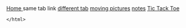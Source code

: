 <html lang="en"> 
    <head> 
        <meta name="viewport" content="width=device-width, initial-scale=1"> </meta>
        <title> Kenneth's Testing Ground </title> 
        <link href = "stylesht.css" rel='stylesheet'>
    </head> 
        <nav class = "clicky_links">
            <a href = "test_file.html"> Home </a>
            <a href = "test2.html" style="text-decoration:none">same tab link</a>
            <a href = "test2.html" target = "_blank">different tab</a>
            <a href = "try2move.html">moving pictures</a>
            <a href = "stylesheet.html">notes</a>
            <a href="ttt_.html" target='_blank'>Tic Tack Toe</a>
        </nav>
       
    </html>
